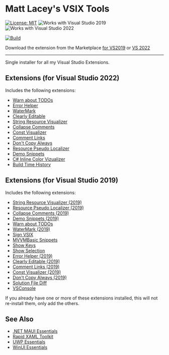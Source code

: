 # Matt Lacey's VSIX Tools

[![License: MIT](https://img.shields.io/badge/License-MIT-green.svg)](LICENSE)
![Works with Visual Studio 2019](https://img.shields.io/static/v1.svg?label=VS&message=2019&color=A853C7)
![Works with Visual Studio 2022](https://img.shields.io/static/v1.svg?label=VS&message=2022&color=A853C7)

[![Build](https://github.com/mrlacey/VsixTools/actions/workflows/build.yaml/badge.svg)](https://github.com/mrlacey/VsixTools/actions/workflows/build.yaml)

Download the extension from the Marketplace [for VS2019](https://marketplace.visualstudio.com/items?itemName=MattLaceyLtd.VsixTools) or [VS 2022](https://marketplace.visualstudio.com/items?itemName=MattLaceyLtd.VsixTools2022)

------------------------

Single installer for all my Visual Studio Extensions.

## Extensions (for Visual Studio 2022)

Includes the following extensions:

- [Warn about TODOs](https://marketplace.visualstudio.com/items?itemName=MattLaceyLtd.WarnAboutTODOs)
- [Error Helper](https://marketplace.visualstudio.com/items?itemName=MattLaceyLtd.ErrorHelper)
- [WaterMark](https://marketplace.visualstudio.com/items?itemName=MattLaceyLtd.WaterMark)
- [Clearly Editable](https://marketplace.visualstudio.com/items?itemName=MattLaceyLtd.ClearlyEditable)
- [String Resource Visualizer](https://marketplace.visualstudio.com/items?itemName=MattLaceyLtd.StringResourceVisualizer)
- [Collapse Comments](https://marketplace.visualstudio.com/items?itemName=MattLaceyLtd.CollapseComments)
- [Const Visualizer](https://marketplace.visualstudio.com/items?itemName=MattLaceyLtd.ConstVisualizer)
- [Comment Links](https://marketplace.visualstudio.com/items?itemName=MattLaceyLtd.CommentLinks)
- [Don't Copy Always](https://marketplace.visualstudio.com/items?itemName=MattLaceyLtd.DontCopyAlways)
- [Resource Pseudo Localizer](https://marketplace.visualstudio.com/items?itemName=MattLaceyLtd.ResourcePseudoLocalizer)
- [Demo Snippets](https://marketplace.visualstudio.com/items?itemName=MattLaceyLtd.DemoSnippets)
- [C# Inline Color Vizualizer](https://marketplace.visualstudio.com/items?itemName=MattLaceyLtd.CSInlineColorViz)
- [Build Time History](https://marketplace.visualstudio.com/items?itemName=MattLaceyLtd.BuildTimerHistory)

## Extensions (for Visual Studio 2019)

Includes the following extensions:

- [String Resource Visualizer (2019)](https://marketplace.visualstudio.com/items?itemName=MattLaceyLtd.StringResourceVisualizer2019)
- [Resource Pseudo Localizer (2019)](https://marketplace.visualstudio.com/items?itemName=MattLaceyLtd.ResourcePseudoLocalizer2019)
- [Collapse Comments (2019)](https://marketplace.visualstudio.com/items?itemName=MattLaceyLtd.CollapseComments2019)
- [Demo Snippets (2019)](https://marketplace.visualstudio.com/items?itemName=MattLaceyLtd.DemoSnippets2019)
- [Warn about TODOs](https://marketplace.visualstudio.com/items?itemName=MattLaceyLtd.WarnAboutTODOs)
- [WaterMark (2019)](https://marketplace.visualstudio.com/items?itemName=MattLaceyLtd.VSWaterMark2019)
- [Sign VSIX](https://marketplace.visualstudio.com/items?itemName=MattLaceyLtd.SignVsix)
- [MVVMBasic Snippets](https://marketplace.visualstudio.com/items?itemName=MattLaceyLtd.MvvmBasicSnippets)
- [Show Keys](https://marketplace.visualstudio.com/items?itemName=MattLaceyLtd.ShowKeys)
- [Show Selection](https://marketplace.visualstudio.com/items?itemName=MattLaceyLtd.ShowSelection)
- [Error Helper (2019)](https://marketplace.visualstudio.com/items?itemName=MattLaceyLtd.ErrorHelper2019)
- [Clearly Editable (2019)](https://marketplace.visualstudio.com/items?itemName=MattLaceyLtd.ClearlyEditable2019)
- [Comment Links (2019)](https://marketplace.visualstudio.com/items?itemName=MattLaceyLtd.CommentLinks2019)
- [Const Visualizer (2019)](https://marketplace.visualstudio.com/items?itemName=MattLaceyLtd.ConstVisualizer2019)
- [Don't Copy Always (2019)](https://marketplace.visualstudio.com/items?itemName=MattLaceyLtd.DontCopyAlways2019)
- [Solution File Diff](https://marketplace.visualstudio.com/items?itemName=MattLaceyLtd.SlnFileDiff)
- [VSConsole](https://marketplace.visualstudio.com/items?itemName=MattLaceyLtd.VSConsole)


If you already have one or more of these extensions installed, this will not re-install them, only add the others.

## See Also

- [.NET MAUI Essentials](https://marketplace.visualstudio.com/items?itemName=MattLaceyLtd.MauiEssentials)
- [Rapid XAML Toolkit](https://marketplace.visualstudio.com/items?itemName=MattLaceyLtd.RapidXamlToolkit)
- [UWP Essentials](https://marketplace.visualstudio.com/items?itemName=MattLaceyLtd.UwpEssentials)
- [WinUI Essentials](https://marketplace.visualstudio.com/items?itemName=MattLaceyLtd.WinUI-Essentials)
